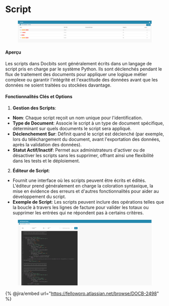 # Script

<figure><img src="../../../../../.gitbook/assets/Bildschirmfoto%202024-05-08%20um%2009.43.25.png" alt=""><figcaption></figcaption></figure>

#### Aperçu

Les scripts dans Docbits sont généralement écrits dans un langage de script pris en charge par le système Python. Ils sont déclenchés pendant le flux de traitement des documents pour appliquer une logique métier complexe ou garantir l'intégrité et l'exactitude des données avant que les données ne soient traitées ou stockées davantage.

#### Fonctionnalités Clés et Options

1. **Gestion des Scripts**:

* **Nom**: Chaque script reçoit un nom unique pour l'identification.
* **Type de Document**: Associe le script à un type de document spécifique, déterminant sur quels documents le script sera appliqué.
* **Déclenchement Sur**: Définit quand le script est déclenché (par exemple, lors du téléchargement du document, avant l'exportation des données, après la validation des données).
* **Statut Actif/Inactif**: Permet aux administrateurs d'activer ou de désactiver les scripts sans les supprimer, offrant ainsi une flexibilité dans les tests et le déploiement.

2. **Éditeur de Script**:

* Fournit une interface où les scripts peuvent être écrits et édités. L'éditeur prend généralement en charge la coloration syntaxique, la mise en évidence des erreurs et d'autres fonctionnalités pour aider au développement du script.
* **Exemple de Script**: Les scripts peuvent inclure des opérations telles que la boucle à travers les lignes de facture pour valider les totaux ou supprimer les entrées qui ne répondent pas à certains critères.

<figure><img src="../../../../../.gitbook/assets/Bildschirmfoto%202024-05-08%20um%2009.43.37.png" alt=""><figcaption></figcaption></figure>

{% @jira/embed url="https://fellowpro.atlassian.net/browse/DOCB-2498" %}
